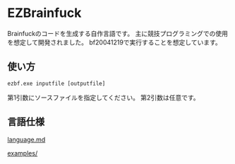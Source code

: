 # EZBrainfuck
Brainfuckのコードを生成する自作言語です。
主に競技プログラミングでの使用を想定して開発されました。
bf20041219で実行することを想定しています。
## 使い方
```
ezbf.exe inputfile [outputfile]
```
第1引数にソースファイルを指定してください。
第2引数は任意です。
## 言語仕様
[language.md](./language.md)

[examples/](./examples)